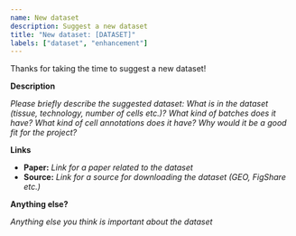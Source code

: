 ```yaml
---
name: New dataset
description: Suggest a new dataset
title: "New dataset: [DATASET]"
labels: ["dataset", "enhancement"]
---
```


Thanks for taking the time to suggest a new dataset!

**Description**

_Please briefly describe the suggested dataset: What is in the dataset (tissue, technology, number of cells etc.)? What kind of batches does it have? What kind of cell annotations does it have? Why would it be a good fit for the project?_

**Links**

- **Paper:** _Link for a paper related to the dataset_
- **Source:** _Link for a source for downloading the dataset (GEO, FigShare etc.)_

**Anything else?**

_Anything else you think is important about the dataset_

